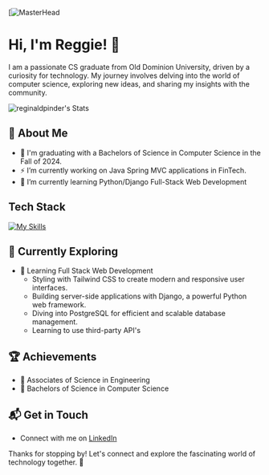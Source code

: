 [![MasterHead](![Capture](https://github.com/user-attachments/assets/07cee545-3158-4a08-8366-cafb2ad453d8))

# Hi, I'm Reggie! 👋

I am a passionate CS graduate from Old Dominion University, driven by a curiosity for technology. My journey involves delving into the world of computer science, exploring new ideas, and sharing my insights with the community.

![reginaldpinder's Stats](https://github-readme-stats.vercel.app/api?username=<username>&theme=vue-dark&show_icons=true&hide_border=true&count_private=true)

## 🚀 About Me

- 🔭 I'm graduating with a Bachelors of Science in Computer Science in the Fall of 2024.
- ⚡ I’m currently working on Java Spring MVC applications in FinTech. 
- 🌱 I’m currently learning Python/Django Full-Stack Web Development

## Tech Stack
[![My Skills](https://skillicons.dev/icons?i=js,html,css,wasm)](https://skillicons.dev)

## 🌱 Currently Exploring

- 🚀 Learning Full Stack Web Development
  - Styling with Tailwind CSS to create modern and responsive user interfaces.
  - Building server-side applications with Django, a powerful Python web framework.
  - Diving into PostgreSQL for efficient and scalable database management.
  - Learning to use third-party API's 

 ## 🏆 Achievements

- 🌟 Associates of Science in Engineering
- 🌟 Bachelors of Science in Computer Science


## 📬 Get in Touch

- Connect with me on [LinkedIn](https://www.linkedin.com/in/reginaldpinderjrva/)

Thanks for stopping by! Let's connect and explore the fascinating world of technology together. 🚀
